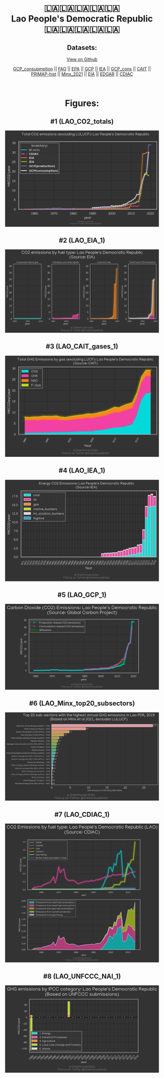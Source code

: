 
<center>
<h1 align="center">
🇱🇦🇱🇦🇱🇦🇱🇦🇱🇦
<br>
Lao People's Democratic Republic
<br>
🇱🇦🇱🇦🇱🇦🇱🇦🇱🇦
</h1>
<h2>Datasets:</h2>
<p><a href="https://github.com/dquintani/GreenhouseData/tree/master/country_data/LAO_Lao People's Democratic Republic/data">View on Github</a>
<br></p><p><a href="data/LAO_GCP_consupmption.csv">GCP_consupmption</a> || <a href="data/LAO_FAO.csv">FAO</a> || <a href="data/LAO_EPA.csv">EPA</a> || <a href="data/LAO_GCP.csv">GCP</a> || <a href="data/LAO_IEA.csv">IEA</a> || <a href="data/LAO_GCP_cons.csv">GCP_cons</a> || <a href="data/LAO_CAIT.csv">CAIT</a> || <a href="data/LAO_PRIMAP-hist.csv">PRIMAP-hist</a> || <a href="data/LAO_Minx_2021.csv">Minx_2021</a> || <a href="data/LAO_EIA.csv">EIA</a> || <a href="data/LAO_EDGAR.csv">EDGAR</a> || <a href="data/LAO_CDIAC.csv">CDIAC</a></p><p><br></p>
<h1>Figures:</h1><h2>#1 (LAO_CO2_totals)</h2>
<p><img alt="" src="figures/LAO_CO2_totals.png" /></p><h2>#2 (LAO_EIA_1)</h2>
<p><img alt="" src="figures/LAO_EIA_1.png" /></p><h2>#3 (LAO_CAIT_gases_1)</h2>
<p><img alt="" src="figures/LAO_CAIT_gases_1.png" /></p><h2>#4 (LAO_IEA_1)</h2>
<p><img alt="" src="figures/LAO_IEA_1.png" /></p><h2>#5 (LAO_GCP_1)</h2>
<p><img alt="" src="figures/LAO_GCP_1.png" /></p><h2>#6 (LAO_Minx_top20_subsectors)</h2>
<p><img alt="" src="figures/LAO_Minx_top20_subsectors.png" /></p><h2>#7 (LAO_CDIAC_1)</h2>
<p><img alt="" src="figures/LAO_CDIAC_1.png" /></p><h2>#8 (LAO_UNFCCC_NAI_1)</h2>
<p><img alt="" src="figures/LAO_UNFCCC_NAI_1.png" /></p>